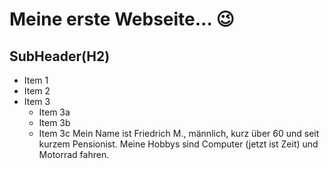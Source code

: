 # Meine erste Webseite... 😉
## SubHeader(H2)
* Item 1
* Item 2
* Item 3
  * Item 3a
  * Item 3b
  * Item 3c
Mein Name ist Friedrich M., männlich, kurz über 60 und seit kurzem Pensionist.
Meine Hobbys sind Computer (jetzt ist Zeit) und Motorrad fahren.
